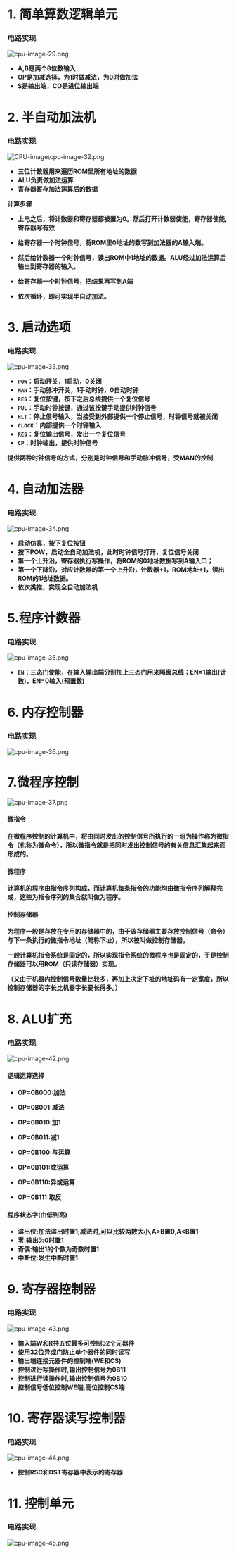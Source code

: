 # 1. 简单算数逻辑单元

### 电路实现

![cpu-image-29.png](CPU-image/cpu-image-29.png)

- **A,B是两个8位数输入**
- **OP是加减选择，为1时做减法，为0时做加法**
- **S是输出端，CO是进位输出端**

# 2. 半自动加法机

### 电路实现

![CPU-image\cpu-image-32.png](CPU-image/cpu-image-32.png)

- **三位计数器用来遍历ROM里所有地址的数据**
- **ALU负责做加法运算**
- **寄存器暂存加法运算后的数据**

**计算步骤**

- **上电之后，将计数器和寄存器都被置为0。然后打开计数器使能，寄存器使能,寄存器写有效**
- **给寄存器一个时钟信号，将ROM里0地址的数写到加法器的A输入端。**
- **然后给计数器一个时钟信号，读出ROM中1地址的数据。ALU经过加法运算后输出到寄存器的输入。**

- **给寄存器一个时钟信号，把结果再写到A端**

- **依次循环，即可实现半自动加法。**

# 3. 启动选项

### 电路实现

![cpu-image-33.png](CPU-image/cpu-image-33.png)

- **`POW`：启动开关，1启动，0关闭**
- **`MAN`：手动脉冲开关，1手动时钟，0自动时钟**
- **`RES`：复位按键，按下之后总线提供一个复位信号**
- **`PUL`：手动时钟按键，通过该按键手动提供时钟信号**
- **`HLT`：停止信号输入，当接受到外部提供一个停止信号，时钟信号就被关闭**
- **`CLOCK`：内部提供一个时钟输入**
- **`RES`：复位输出信号，发出一个复位信号**
- **`CP`：时钟输出，提供时钟信号**

**提供两种时钟信号的方式，分别是时钟信号和手动脉冲信号，受MAN的控制**

# 4. 自动加法器

### 电路实现

![cpu-image-34.png](CPU-image/cpu-image-34.png)

- **启动仿真，按下复位按钮**
- **按下POW，启动全自动加法机，此时时钟信号打开，复位信号关闭**
- **第一个上升沿，寄存器执行写操作，将ROM的0地址数据写到A输入口；**
- **第一个下降沿，对应计数器的第一个上升沿，计数器+1，ROM地址+1，读出ROM的1地址数据。**
- **依次类推，实现全自动加法机**

# 5.程序计数器

### 电路实现

![cpu-image-35.png](CPU-image/cpu-image-35.png)

- **`EN`：三态门使能，在输入输出端分别加上三态门用来隔离总线；EN=1输出(计数)，EN=0输入(预置数)**

# 6. 内存控制器

### 电路实现

![cpu-image-36.png](CPU-image/cpu-image-36.png)

# 7.微程序控制

![cpu-image-37.png](CPU-image/cpu-image-37.png)

#### 微指令

**在微程序控制的计算机中，将由同时发出的控制信号所执行的一组为操作称为微指令（也称为微命令），所以微指令就是把同时发出控制信号的有关信息汇集起来而形成的。**

#### 微程序

**计算机的程序由指令序列构成，而计算机每条指令的功能均由微指令序列解释完成，这些为指令序列的集合就叫做为程序。**

#### 控制存储器

**为程序一般是存放在专用的存储器中的，由于该存储器主要存放控制信号（命令）与下一条执行的微指令地址（简称下址），所以被叫做控制存储器。**

**一般计算机指令系统是固定的，所以实现指令系统的微程序也是固定的，于是控制存储器可以用ROM（只读存储器）实现。**

**（又由于机器内控制信号数量比较多，再加上决定下址的地址码有一定宽度，所以控制存储器的字长比机器字长要长得多。）**

# 8. ALU扩充

### 电路实现

![cpu-image-42.png](CPU-image/cpu-image-42.png)

#### 逻辑运算选择

- **OP=0B000:加法**

- **OP=0B001:减法**

- **OP=0B010:加1**

- **OP=0B011:减1**

- **OP=0B100:与运算**
- **OP=0B101:或运算**
- **OP=0B110:异或运算**
- **OP=0B111:取反**

#### 程序状态字(由低到高)

- **溢出位:加法溢出时置1;减法时,可以比较两数大小,A>B置0,A<B置1**
- **零:输出为0时置1**
- **奇偶:输出1的个数为奇数时置1**
- **中断位:发生中断时置1**



# 9. 寄存器控制器

### 电路实现

![cpu-image-43.png](CPU-image/cpu-image-43.png)

- **输入端W和R共五位最多可控制32个元器件**
- **使用32位异或门防止单个器件的同时读写**
- **输出端连接元器件的控制端(WE和CS)**
- **控制进行写操作时,输出控制信号为0B11**
- **控制进行读操作时,输出控制信号为0B10**
- **控制信号低位控制WE端,高位控制CS端**

# 10. 寄存器读写控制器

### 电路实现

![cpu-image-44.png](CPU-image/cpu-image-44.png)

- **控制RSC和DST寄存器中表示的寄存器**

# 11. 控制单元

### 电路实现

![cpu-image-45.png](CPU-image/cpu-image-45.png)
